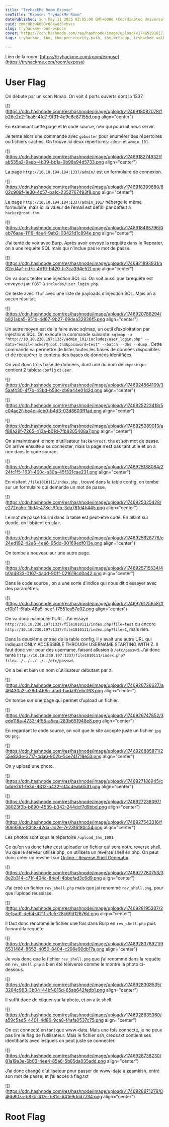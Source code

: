```yaml
---
title: "TryHackMe Room Expose"
seoTitle: "Expose: TryHackMe Room"
datePublished: Sun May 11 2025 02:05:00 GMT+0000 (Coordinated Universal Time)
cuid: cmaj0hcwk000r08kwd36vhvcc
slug: tryhackme-room-expose
cover: https://cdn.hashnode.com/res/hashnode/image/upload/v1746929181732/7a6510f3-b3d1-4692-92b0-efb91b91f99f.png
tags: tryhackme, thm, thm-presecurity-path, thm-writeup, tryhackme-walkthrough, tryhackmewalkthrough, thm-room

---
```


Lien de la room: [https://tryhackme.com/room/expose](https://tryhackme.com/room/expose)

# User Flag

On débute par un scan Nmap. On voit 4 ports ouverts dont la 1337.

![](https://cdn.hashnode.com/res/hashnode/image/upload/v1746918082078/fb26e2c2-1ba6-4fd7-9f31-4e9c6c87155d.png align="center")

En examinant cette page et le code source, rien qui pourrait nous servir.

Je tente alors une commande avec `gobuster` pour énumérer des répertoires ou fichiers cachés. On trouve ici deux répertoires: `admin` et `admin_101`.

![](https://cdn.hashnode.com/res/hashnode/image/upload/v1746918274932/fab535a2-9aeb-4b39-bb1a-0b98a94d5733.png align="center")

La page `http://10.10.194.184:1337/admin/` est un formulaire de connexion.

![](https://cdn.hashnode.com/res/hashnode/image/upload/v1746918399680/802c909f-1e30-4c57-ba1c-2352767493f8.png align="center")

La page `http://10.10.194.184:1337/admin_101/` héberge le même formulaire, mais ici la valeur de l’email est défini par défaut à `hacker@root.thm`.

![](https://cdn.hashnode.com/res/hashnode/image/upload/v1746918465796/0eb76aae-1116-4ae4-9ab2-03421d1c894e.png align="center")

J’ai tenté de voir avec Burp. Après avoir envoyé la requête dans le Repeater, on a une requête SQL mais qui n’inclue pas le mot de passe.

![](https://cdn.hashnode.com/res/hashnode/image/upload/v1746921893931/a82ed4af-ed7c-4d19-b420-fc3ca394e52f.png align="center")

On va donc tenter une injection SQL ici. On voit aussi que larequête est envoyée par `POST` à `includes/user_login.php`.

On teste avec `ffuf` avec une liste de payloads d’injection SQL. Mais on a aucun résultat.

![](https://cdn.hashnode.com/res/hashnode/image/upload/v1746920786294/b821aba5-951b-4d67-9b27-69dea32836f5.png align="center")

Un autre moyen est de le faire avec sqlmap, un outil d’exploitation par injections SQL. On exécute la commande suivante: `sqlmap -u "http://10.10.230.197:1337/admin_101/includes/user_login.php" --data="email=hacker@root.thm&password=test" --batch --dbs --dump` . Cette commande va permettre de lister toutes les bases de données disponibles et de récupérer le contenu des bases de données identifiées.

On voit donc trois base de données, dont une du nom de `expose` qui contient 2 tables: `config` et `user`.

![](https://cdn.hashnode.com/res/hashnode/image/upload/v1746924564109/35aaf430-4f7b-43bd-b58c-cb8a44e01d2d.png align="center")

![](https://cdn.hashnode.com/res/hashnode/image/upload/v1746925223418/5c04ac2f-be4c-4cb0-b4d3-03d8603ff1ad.png align="center")

![](https://cdn.hashnode.com/res/hashnode/image/upload/v1746925089013/af88a29f-7265-413a-b01d-7fb8205408a7.png align="center")

On a maintenant le nom d’utilisateur `hacker@root.thm` et son mot de passe. On arrive ensuite à se connecter, mais la page n’est pas tant utile et on a rien dans le code source.

![](https://cdn.hashnode.com/res/hashnode/image/upload/v1746925188084/224fc1f5-1631-400c-a30a-45f321cae231.png align="center")

En visitant `/file1010111/index.php` , trouvé dans la table config, on tombe sur un formulaire qui demande un mot de passe.

![](https://cdn.hashnode.com/res/hashnode/image/upload/v1746925325428/e272ea5c-1bd4-478d-9fdb-3da781d4b445.png align="center")

Le mot de passe fourni dans la table est peut-être codé. En allant sur dcode, on l’obtient en clair.

![](https://cdn.hashnode.com/res/hashnode/image/upload/v1746925628778/c24ed192-42e6-4ea6-95dd-00169edf013e.png align="center")

On tombe à nouveau sur une autre page.

![](https://cdn.hashnode.com/res/hashnode/image/upload/v1746925715534/4b0d4833-0167-4add-901f-021619cd0a42.png align="center")

Dans le code source , on a une sorte d’indice qui nous dit d’essayer avec des paramètres.

![](https://cdn.hashnode.com/res/hashnode/image/upload/v1746926125658/ffcf0b11-6fab-46a5-beef-f7551ca57e02.png align="center")

On va donc manipuler l’URL. J’ai essayé `http://10.10.230.197:1337/file1010111/index.php?file=test` ou encore `http://10.10.230.197:1337/file1010111/index.php?file=1`, mais rien.

Dans la deuxième entrée de la table config, il y avait une autre URL qui indiquait ONLY ACCESSIBLE THROUGH USERNAME STARTING WITH Z. Il faut donc voir pour des username, faisant allusion à `/etc/passwd`. J’ai donc tenté `http://10.10.230.197:1337/file1010111/index.php?file=../../../../../etc/passwd`.

On a bel et bien un nom d’utilisateur débutant par z.

![](https://cdn.hashnode.com/res/hashnode/image/upload/v1746926726627/a46430a2-a29d-468c-afa6-bada92ebc163.png align="center")

On tombe sur une page qui permet d’upload un fichier.

![](https://cdn.hashnode.com/res/hashnode/image/upload/v1746926747852/3ede118a-4733-4f55-a5ea-283b651948e8.png align="center")

En regardant le code source, on voit que le site accepte juste un fichier `jpg` ou `png`.

![](https://cdn.hashnode.com/res/hashnode/image/upload/v1746926885871/255e83de-3717-4da6-902b-5ce741719e53.png align="center")

On y upload une photo.

![](https://cdn.hashnode.com/res/hashnode/image/upload/v1746927186945/cbdde2b1-fe3d-4313-a432-cf4c4eab6531.png align="center")

![](https://cdn.hashnode.com/res/hashnode/image/upload/v1746927238097/38023f3b-b690-4539-b342-244dcf7d9bbd.png align="center")

![](https://cdn.hashnode.com/res/hashnode/image/upload/v1746927543316/f90e958a-83c8-42da-ad2e-7e23f6f80c54.png align="center")

Les photos sont sous le répertoire `/upload_thm_1001`.

Ce qu’on va donc faire cest uploader un fichier qui sera notre reverse shell. Vu que le serveur utilise php, on utilisera un reverse shell en php. On peut donc créer un revshell sur [Online - Reverse Shell Generator](https://www.revshells.com/).

![](https://cdn.hashnode.com/res/hashnode/image/upload/v1746927780753/38e2b314-c71f-404c-84e4-4bbefad3c6d9.png align="center")

J’ai créé un fichier `rev_shell.php` mais que jai renommé `rev_shell.png`, pour que l’upload réussisse.

![](https://cdn.hashnode.com/res/hashnode/image/upload/v1746928195307/23ef5adf-deb4-421f-a1c5-28c69d12676d.png align="center")

Il faut donc renommé le fichier une fois dans Burp en `rev_shell.php` puis forward la requête

![](https://cdn.hashnode.com/res/hashnode/image/upload/v1746928376921/96531464-8652-4050-8404-c296e90db17a.png align="center")

Je vois donc que le fichier `rev_shell.png` que j’ai renommé dans la requête en `rev_shell.php` a bien été téléversé comme le montre la photo ci-dessous.

![](https://cdn.hashnode.com/res/hashnode/image/upload/v1746928308535/3204c963-3b04-44bf-815d-65ab642fedb1.png align="center")

Il suffit donc de cliquer sur la photo, et on a le shell.

![](https://cdn.hashnode.com/res/hashnode/image/upload/v1746928635360/a59c5ad5-4401-4d86-9ca8-f4afa0537c75.png align="center")

On est connecté en tant que www-data. Mais une fois connecté, je ne peux pas lire le flag de l’utilisateur. Mais le fichier ssh\_creds.txt contient ses identifiants avec lesquels on peut juste se connecter.

![](https://cdn.hashnode.com/res/hashnode/image/upload/v1746928738230/81a19a3e-6b03-4ee4-85a6-5b85da035add.png align="center")

J’ai donc changé d’utilisateur pour passer de www-data à zeamkish, entré son mot de passe, et j’ai accès à flag.txt

![](https://cdn.hashnode.com/res/hashnode/image/upload/v1746928971279/046b807a-b87b-417c-b81d-641e9ddd7734.png align="center")

# Root Flag